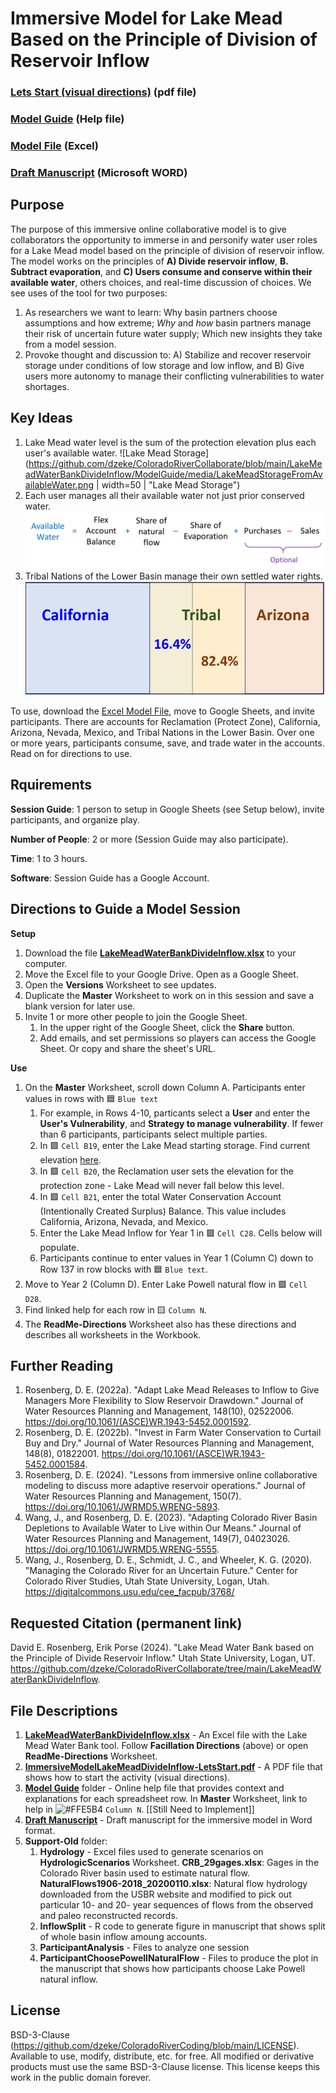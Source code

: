 # Immersive Model for Lake Mead Based on the Principle of Division of Reservoir Inflow

### [Lets Start (visual directions)](https://github.com/dzeke/ColoradoRiverCollaborate/blob/main/LakeMeadWaterBankDivideInflow/ImmersiveModelLakeMeadDivideInflow-LetsStart.pdf) (pdf file)
### [Model Guide](https://github.com/dzeke/ColoradoRiverCollaborate/blob/main/LakeMeadWaterBankDivideInflow/ModelGuide/ModelGuide-LakeMeadWaterBank.md) (Help file)
### [Model File](https://github.com/dzeke/ColoradoRiverCollaborate/raw/refs/heads/main/LakeMeadWaterBankDivideInflow/LakeMeadWaterBankDivideInflow.xlsx) (Excel)
### [Draft Manuscript](https://github.com/dzeke/ColoradoRiverCollaborate/raw/refs/heads/main/LakeMeadWaterBankDivideInflow/LakeMeadWaterConservationProgramAnalysis.docx) (Microsoft WORD)

## Purpose														
The purpose of this immersive online collaborative model is to give collaborators the opportunity to immerse in and personify water user roles for a Lake Mead model based on the principle of division of reservoir inflow.  The model works on the principles of **A) Divide reservoir inflow**, **B. Subtract evaporation**, and **C) Users consume and conserve within their available water**, others choices, and real-time discussion of choices.
We see uses of the tool for two purposes:

1. As researchers we want to learn: Why basin partners choose assumptions and how extreme; *Why* and *how* basin partners manage their risk of uncertain future water supply; Which new insights they take from a model session. 
1. Provoke thought and discussion to: A) Stabilize and recover reservoir storage under conditions of low storage and low inflow, and B) Give users more autonomy to manage their conflicting vulnerabilities to water shortages.										

## Key Ideas
1. Lake Mead water level is the sum of the protection elevation plus each user's available water.
![Lake Mead Storage](https://github.com/dzeke/ColoradoRiverCollaborate/blob/main/LakeMeadWaterBankDivideInflow/ModelGuide/media/LakeMeadStorageFromAvailableWater.png | width=50 | "Lake Mead Storage")
1. Each user manages all their available water not just prior conserved water.
![User Available Water](https://github.com/dzeke/ColoradoRiverCollaborate/blob/main/LakeMeadWaterBankDivideInflow/ModelGuide/media/5decdc4b51d5a9ff4d0ac1185446aabf.png "User Available Water")
1. Tribal Nations of the Lower Basin manage their own settled water rights.
![Tribal Nations Water](https://github.com/dzeke/ColoradoRiverCollaborate/blob/main/LakeMeadWaterBankDivideInflow/ModelGuide/media/TribalWaterFromStates.png "Tribal Nations Water") 


To use, download the [Excel Model File](https://github.com/dzeke/ColoradoRiverCollaborate/raw/refs/heads/main/LakeMeadWaterBankDivideInflow/LakeMeadWaterBankDivideInflow.xlsx), 
move to Google Sheets, and invite participants. There are accounts for Reclamation (Protect Zone), California, Arizona, Nevada, Mexico, and Tribal Nations in the Lower Basin.
Over one or more years, participants consume, save, and trade water in the accounts. Read on for directions to use.

## Rquirements
**Session Guide**: 1 person to setup in Google Sheets (see Setup below), invite participants, and organize play.											

**Number of People**: 2 or more (Session Guide may also participate).

**Time**: 1 to 3 hours.

**Software**: Session Guide has a Google Account.

## Directions to Guide a Model Session

**Setup**
1. Download the file **[LakeMeadWaterBankDivideInflow.xlsx](https://github.com/dzeke/ColoradoRiverCollaborate/raw/refs/heads/main/LakeMeadWaterBankDivideInflow/LakeMeadWaterBankDivideInflow.xlsx)** to your computer.
1. Move the Excel file to your Google Drive. Open as a Google Sheet.
1. Open the **Versions** Worksheet to see updates.
1. Duplicate the **Master** Worksheet to work on in this session and save a blank version for later use. 
1. Invite 1 or more other people to join the Google Sheet.
   1. In the upper right of the Google Sheet, click the **Share** button.
   1. Add emails, and set permissions so players can access the Google Sheet. Or copy and share the sheet's URL. 

**Use**
1. On the **Master** Worksheet, scroll down Column A. Participants enter values in rows with 🟦 `Blue text`
   1. For example, in Rows 4-10, particants select a **User** and enter the **User's Vulnerability**, and **Strategy to manage vulnerability**. If fewer than 6 participants, participants select multiple parties.
   1. In 🟩 `Cell B19`, enter the Lake Mead starting storage. Find current elevation [here](https://www.usbr.gov/lc/region/g4000/hourly/mead-elv.html).
   1. In 🟩 `Cell B20`, the Reclamation user sets the elevation for the protection zone - Lake Mead will never fall below this level.
   1. In  🟩 `Cell B21`, enter the total Water Conservation Account (Intentionally Created Surplus) Balance. This value includes California, Arizona, Nevada, and Mexico.
   1. Enter the Lake Mead Inflow for Year 1 in 🟩 `Cell C28`. Cells below will populate.
   1. Participants continue to enter values in Year 1 (Column C) down to Row 137 in row blocks with 🟦 `Blue text`.
1. Move to Year 2 (Column D). Enter Lake Powell natural flow in 🟩 `Cell D28`.
1. Find linked help for each row in 🟨 `Column N`.
1. The **ReadMe-Directions** Worksheet also has these directions and describes all worksheets in the Workbook.
  
## Further Reading
1. Rosenberg, D. E. (2022a). "Adapt Lake Mead Releases to Inflow to Give Managers More Flexibility to Slow Reservoir Drawdown." Journal of Water Resources Planning and Management, 148(10), 02522006. https://doi.org/10.1061/(ASCE)WR.1943-5452.0001592.
1. Rosenberg, D. E. (2022b). "Invest in Farm Water Conservation to Curtail Buy and Dry." Journal of Water Resources Planning and Management, 148(8), 01822001. https://doi.org/10.1061/(ASCE)WR.1943-5452.0001584.
1. Rosenberg, D. E. (2024). "Lessons from immersive online collaborative modeling to discuss more adaptive reservoir operations." Journal of Water Resources Planning and Management, 150(7). https://doi.org/10.1061/JWRMD5.WRENG-5893.
1. Wang, J., and Rosenberg, D. E. (2023). "Adapting Colorado River Basin Depletions to Available Water to Live within Our Means." Journal of Water Resources Planning and Management, 149(7), 04023026. https://doi.org/10.1061/JWRMD5.WRENG-5555.
1. Wang, J., Rosenberg, D. E., Schmidt, J. C., and Wheeler, K. G. (2020). "Managing the Colorado River for an Uncertain Future." Center for Colorado River Studies, Utah State University, Logan, Utah. https://digitalcommons.usu.edu/cee_facpub/3768/

## Requested Citation (permanent link)
David E. Rosenberg, Erik Porse (2024). "Lake Mead Water Bank based on the Principle of Divide Reservoir Inflow." Utah State University, Logan, UT. https://github.com/dzeke/ColoradoRiverCollaborate/tree/main/LakeMeadWaterBankDivideInflow.

## File Descriptions
1. **[LakeMeadWaterBankDivideInflow.xlsx](https://github.com/dzeke/ColoradoRiverCollaborate/raw/refs/heads/main/LakeMeadWaterBankDivideInflow/LakeMeadWaterBankDivideInflow.xlsx)** - An Excel file with the Lake Mead Water Bank tool. Follow **Facillation Directions** (above) or open **ReadMe-Directions** Worksheet.
1. **[ImmersiveModelLakeMeadDivideInflow-LetsStart.pdf](https://github.com/dzeke/ColoradoRiverCollaborate/blob/main/LakeMeadWaterBankDivideInflow/ImmersiveModelLakeMeadDivideInflow-LetsStart.pdf)** - A PDF file that shows how to start the activity (visual directions).
1. **[Model Guide](https://github.com/dzeke/ColoradoRiverCollaborate/blob/main/LakeMeadWaterBankDivideInflow/ModelGuide/ModelGuide-LakeMeadWaterBank.md)** folder - Online help file that provides context and explanations for each spreadsheet row. In **Master** Worksheet, link to help in ![#FFE5B4](https://via.placeholder.com/15/FFE5B4/000000?text=+) `Column N`. [[Still Need to Implement]]
1. **[Draft Manuscript](https://github.com/dzeke/ColoradoRiverCollaborate/blob/main/LakeMeadWaterBankDivideInflow/LakeMeadWaterConservationProgramAnalysis.docx)** - Draft manuscript for the immersive model in Word format.
1. **Support-Old** folder:
   1. **Hydrology** - Excel files used to generate scenarios on **HydrologicScenarios** Worksheet. **CRB_29gages.xlsx**: Gages in the Colorado River basin used to estimate natural flow. **NaturalFlows1906-2018_20200110.xlsx**: Natural flow hydrology downloaded from the USBR website and modified to pick out particular 10- and 20- year sequences of flows from the observed and paleo reconstructed records.
   1. **InflowSplit** - R code to generate figure in manuscript that shows split of whole basin inflow amoung accounts.
   1. **ParticipantAnalysis** - Files to analyze one session
   1. **ParticipantChoosePowellNaturalFlow** - Files to produce the plot in the manuscript that shows how participants choose Lake Powell natural inflow.

## License
BSD-3-Clause (https://github.com/dzeke/ColoradoRiverCoding/blob/main/LICENSE). Available to use, modify, distribute, etc. for free.
All modified or derivative products must use the same BSD-3-Clause license. This license keeps this work in the public domain forever.

